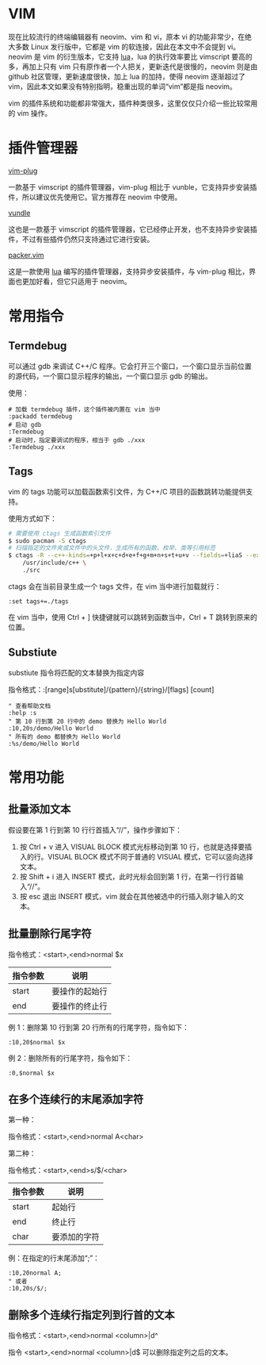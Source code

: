 # VIM

现在比较流行的终端编辑器有 neovim、vim 和 vi，原本 vi 的功能非常少，在绝大多数 Linux 发行版中，它都是 vim 的软连接，因此在本文中不会提到 vi。neovim 是 vim 的衍生版本，它支持 [lua](https://github.com/junegunn/vim-plug)，lua 的执行效率要比 vimscript 要高的多，再加上只有 vim 只有原作者一个人把关，更新迭代是很慢的，neovim 则是由 github 社区管理，更新速度很快，加上 lua 的加持，使得 neovim 逐渐超过了 vim，因此本文如果没有特别指明，稳重出现的单词“vim”都是指 neovim。

vim 的插件系统和功能都非常强大，插件种类很多，这里仅仅只介绍一些比较常用的 vim 操作。

# 插件管理器

[vim-plug](https://github.com/junegunn/vim-plug)

一款基于 vimscript 的插件管理器，vim-plug 相比于 vunble，它支持异步安装插件，所以建议优先使用它。官方推荐在 neovim 中使用。

[vundle](https://github.com/VundleVim/Vundle.vim)

这也是一款基于 vimscript 的插件管理器，它已经停止开发，也不支持异步安装插件，不过有些插件仍然只支持通过它进行安装。

[packer.vim](https://github.com/wbthomason/packer.nvim)

这是一款使用 [lua](https://github.com/junegunn/vim-plug) 编写的插件管理器，支持异步安装插件，与 vim-plug 相比，界面也更加好看，但它只适用于 neovim。

# 常用指令

## Termdebug

可以通过 gdb 来调试 C++/C 程序。它会打开三个窗口，一个窗口显示当前位置的源代码，一个窗口显示程序的输出，一个窗口显示 gdb 的输出。

使用：

```vimscript
# 加载 termdebug 插件，这个插件被内置在 vim 当中
:packadd termdebug
# 启动 gdb
:Termdebug
# 启动时，指定要调试的程序，相当于 gdb ./xxx
:Termdebug ./xxx
```

## Tags

vim 的 tags 功能可以加载函数索引文件，为 C++/C 项目的函数跳转功能提供支持。

使用方式如下：

```bash
# 需要使用 ctags 生成函数索引文件
$ sudo pacman -S ctags
# 扫描指定的文件夹或文件中的头文件，生成所有的函数、枚举、类等引用标签
$ ctags -R --c++-kinds=+p+l+x+c+d+e+f+g+m+n+s+t+u+v --fields=+liaS --extras=+q \
	/usr/include/c++ \
	./src
```

ctags 会在当前目录生成一个 tags 文件，在 vim 当中进行加载就行：

```vimscript
:set tags+=./tags
```

在 vim 当中，使用 Ctrl + ] 快捷键就可以跳转到函数当中，Ctrl + T 跳转到原来的位置。

## Substiute

substiute 指令将匹配的文本替换为指定内容

指令格式：:[range]s[ubstitute]/{pattern}/{string}/[flags] [count]

```vimscript
" 查看帮助文档
:help :s
" 第 10 行到第 20 行中的 demo 替换为 Hello World
:10,20s/demo/Hello World
" 所有的 demo 都替换为 Hello World
:%s/demo/Hello World
```

# 常用功能

## 批量添加文本

假设要在第 1 行到第 10 行行首插入“//”，操作步骤如下：

1. 按 Ctrl + v 进入 VISUAL BLOCK 模式光标移动到第 10 行，也就是选择要插入的行。VISUAL BLOCK 模式不同于普通的 VISUAL 模式，它可以竖向选择文本。
2. 按 Shift + i 进入 INSERT 模式，此时光标会回到第 1 行，在第一行行首输入“//”。
3. 按 esc 退出 INSERT 模式，vim 就会在其他被选中的行插入刚才输入的文本。

## 批量删除行尾字符

指令格式：\<start\>,\<end\>normal $x

| 指令参数 | 说明           |
| -------- | -------------- |
| start    | 要操作的起始行 |
| end      | 要操作的终止行 |

例 1：删除第 10 行到第 20 行所有的行尾字符，指令如下：

```vimscript
:10,20$normal $x
```

例 2：删除所有的行尾字符，指令如下：

```vimscript
:0,$normal $x
```

## 在多个连续行的末尾添加字符

第一种：

指令格式：\<start\>,\<end\>normal A\<char\>

第二种：

指令格式：\<start\>,\<end\>s/$/\<char\>

| 指令参数 | 说明         |
| -------- | ------------ |
| start    | 起始行       |
| end      | 终止行       |
| char     | 要添加的字符 |

例：在指定的行末尾添加“;”：

```vimscript
:10,20normal A;
" 或者
:10,20s/$/;
```

## 删除多个连续行指定列到行首的文本

指令格式：\<start\>,\<end\>normal \<column\>|d^

指令 \<start\>,\<end\>normal \<column\>|d\$ 可以删除指定列之后的文本。
